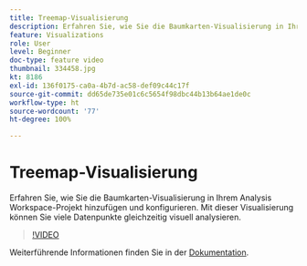 ```yaml
---
title: Treemap-Visualisierung
description: Erfahren Sie, wie Sie die Baumkarten-Visualisierung in Ihrem Analysis Workspace-Projekt hinzufügen und konfigurieren. Mit dieser Visualisierung können Sie viele Datenpunkte gleichzeitig visuell analysieren.
feature: Visualizations
role: User
level: Beginner
doc-type: feature video
thumbnail: 334458.jpg
kt: 8186
exl-id: 136f0175-ca0a-4b7d-ac58-def09c44c17f
source-git-commit: dd65de735e01c6c5654f98dbc44b13b64ae1de0c
workflow-type: ht
source-wordcount: '77'
ht-degree: 100%

---
```


# Treemap-Visualisierung

Erfahren Sie, wie Sie die Baumkarten-Visualisierung in Ihrem Analysis Workspace-Projekt hinzufügen und konfigurieren. Mit dieser Visualisierung können Sie viele Datenpunkte gleichzeitig visuell analysieren.

>[!VIDEO](https://video.tv.adobe.com/v/334458/?quality=12&learn=on)

Weiterführende Informationen finden Sie in der [Dokumentation](https://experienceleague.adobe.com/docs/analytics/analyze/analysis-workspace/visualizations/treemap.html?lang=de).
